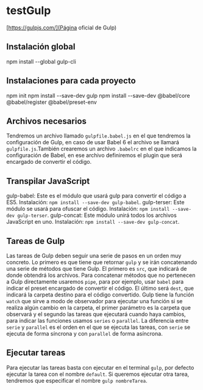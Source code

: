 # testGulp

[https://gulpjs.com/](Página oficial de Gulp)

## Instalación global

npm install --global gulp-cli

## Instalaciones para cada proyecto

npm init
npm install --save-dev gulp
npm install --save-dev @babel/core @babel/register @babel/preset-env

## Archivos necesarios

Tendremos un archivo llamado `gulpfile.babel.js` en el que tendremos la configuración de Gulp, en caso de usar Babel 6 el archivo se llamará `gulpfile.js`.También crearemos un archivo `.babelrc` en el que indicamos la configuración de Babel, en ese archivo definiremos el plugin que será encargado de convertir el código.

## Transpilar JavaScript

gulp-babel: Este es el módulo que usará gulp para convertir el código a ES5. Instalación: `npm install --save-dev gulp-babel`.
gulp-terser: Este módulo se usará para ofuscar el código. Instalación: `npm install --save-dev gulp-terser`.
gulp-concat: Este módulo unirá todos los archivos JavaScript en uno. Instalación: `npm install --save-dev gulp-concat`.

## Tareas de Gulp

Las tareas de Gulp deben seguir una serie de pasos en un orden muy concreto. Lo primero es que tiene que retornar `gulp` y se irán concatenando una serie de métodos que tiene Gulp. El primero es `src`, que indicará de donde obtendrá los archivos. Para concatenar métodos que no pertenecen a Gulp directamente usaremos `pipe`, para por ejemplo, usar `babel` para indicar el preset encargado de convertir el código. El último será `dest`, que indicará la carpeta destino para el código convertido. Gulp tiene la función `watch` que sirve a modo de observador para ejecutar una función si se realiza algún cambio en la carpeta, el primer parámetro es la carpeta que observará y el segundo las tareas que ejecutará cuando haya cambios, para indicar las funciones usamos `series` o `parallel`. La diferencia entre `serie` y `parallel` es el orden en el que se ejecuta las tareas, con `serie` se ejecuta de forma síncrona y con `parallel` de forma asíncrona.

## Ejecutar tareas

Para ejecutar las tareas basta con ejecutar en el terminal `gulp`, por defecto ejecutar la tarea con el nombre `default`. Si queremos ejecutar otra tarea, tendremos que especificar el nombre `gulp nombreTarea`.
